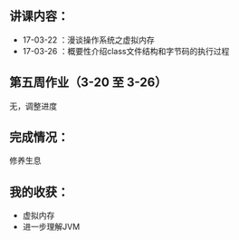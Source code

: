 ## 讲课内容：
- 17-03-22 ：漫谈操作系统之虚拟内存
- 17-03-26 ：概要性介绍class文件结构和字节码的执行过程

## 第五周作业（3-20 至 3-26）
无，调整进度

## 完成情况：
修养生息

## 我的收获：
- 虚拟内存
- 进一步理解JVM
